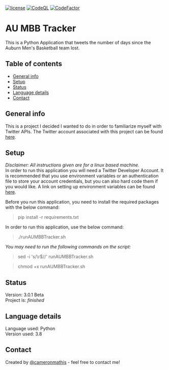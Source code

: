 [![license](https://img.shields.io/github/license/cameronmathis/AUMBBTracker)](LICENSE)
[![CodeQL](https://github.com/cameronmathis/AUMBBTracker/actions/workflows/codeql-analysis.yaml/badge.svg)](https://github.com/cameronmathis/AUMBBTracker/actions/workflows/codeql-analysis.yaml)
[![CodeFactor](https://www.codefactor.io/repository/github/cameronmathis/AUMBBTracker/badge)](https://www.codefactor.io/repository/github/cameronmathis/AUMBBTracker)

# AU MBB Tracker

This is a Python Application that tweets the number of days since the Auburn Men's Basketball team lost.

## Table of contents

- [General info](#general-info)
- [Setup](#setup)
- [Status](#status)
- [Language details](#Language-details)
- [Contact](#contact)

## General info

This is a project I decided I wanted to do in order to familiarize myself with Twitter APIs. The Twitter account associated with this project can be found [here](https://twitter.com/AUMBBTracker).

## Setup

_Disclaimer: All instructions given are for a linux based machine._ </br>
In order to run this application you will need a Twitter Developer Account. It is recommended that you use environment variables or an authentication file to store your account credentials, but you can also hard code them if you would like. A link on setting up environment variables can be found [here](https://www.twilio.com/blog/2017/01/how-to-set-environment-variables.html). </br>

Before you run this application, you need to install the required packages with the below command:

> pip install -r requirements.txt

In order to run this application, use the below command:

> ./runAUMBBTracker.sh

_You may need to run the following commands on the script:_

> sed -i 's/\r$//' runAUMBBTracker.sh

> chmod +x runAUMBBTracker.sh

## Status

Version: 3.0.1 Beta </br>
Project is: _finished_

## Language details

Language used: Python </br>
Version used: 3.8

## Contact

Created by [@cameronmathis](https://github.com/cameronmathis/) - feel free to contact me!
